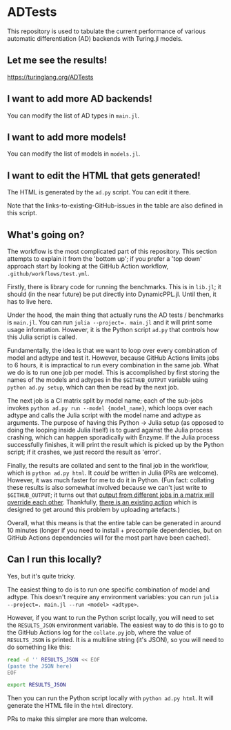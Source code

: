 # ADTests

This repository is used to tabulate the current performance of various automatic differentiation (AD) backends with Turing.jl models.

## Let me see the results!

https://turinglang.org/ADTests

## I want to add more AD backends!

You can modify the list of AD types in `main.jl`.

## I want to add more models!

You can modify the list of models in `models.jl`.

## I want to edit the HTML that gets generated!

The HTML is generated by the `ad.py` script.
You can edit it there.

Note that the links-to-existing-GitHub-issues in the table are also defined in this script.

## What's going on?

The workflow is the most complicated part of this repository.
This section attempts to explain it from the 'bottom up'; if you prefer a 'top down' approach start by looking at the GitHub Action workflow, `.github/workflows/test.yml`.

Firstly, there is library code for running the benchmarks.
This is in `lib.jl`; it should (in the near future) be put directly into DynamicPPL.jl.
Until then, it has to live here.

Under the hood, the main thing that actually runs the AD tests / benchmarks is `main.jl`.
You can run `julia --project=. main.jl` and it will print some usage information.
However, it is the Python script `ad.py` that controls how this Julia script is called.

Fundamentally, the idea is that we want to loop over every combination of model and adtype and test it.
However, because GitHub Actions limits jobs to 6 hours, it is impractical to run every combination in the same job.
What we do is to run one job per model.
This is accomplished by first storing the names of the models and adtypes in the `$GITHUB_OUTPUT` variable using `python ad.py setup`, which can then be read by the next job.

The next job is a CI matrix split by model name; each of the sub-jobs invokes `python ad.py run --model {model_name}`, which loops over each adtype and calls the Julia script with the model name and adtype as arguments.
The purpose of having this Python -> Julia setup (as opposed to doing the looping inside Julia itself) is to guard against the Julia process crashing, which can happen sporadically with Enzyme.
If the Julia process successfully finishes, it will print the result which is picked up by the Python script; if it crashes, we just record the result as 'error'.

Finally, the results are collated and sent to the final job in the workflow, which is `python ad.py html`.
It _could_ be written in Julia (PRs are welcome).
However, it was much faster for me to do it in Python.
(Fun fact: collating these results is also somewhat involved because we can't just write to `$GITHUB_OUTPUT`; it turns out that [output from different jobs in a matrix will override each other](https://github.com/orgs/community/discussions/26639).
Thankfully, [there is an existing action](https://github.com/beacon-biosignals/matrix-output) which is designed to get around this problem by uploading artefacts.)

Overall, what this means is that the entire table can be generated in around 10 minutes (longer if you need to install + precompile dependencies, but on GitHub Actions dependencies will for the most part have been cached).

## Can I run this locally?

Yes, but it's quite tricky.

The easiest thing to do is to run one specific combination of model and adtype.
This doesn't require any environment variables: you can run `julia --project=. main.jl --run <model> <adtype>`.

However, if you want to run the Python script locally, you will need to set the `RESULTS_JSON` environment variable.
The easiest way to do this is to go to the GitHub Actions log for the `collate.py` job, where the value of `RESULTS_JSON` is printed.
It is a multiline string (it's JSON), so you will need to do something like this:

```bash
read -d '' RESULTS_JSON << EOF
(paste the JSON here)
EOF

export RESULTS_JSON
```

Then you can run the Python script locally with `python ad.py html`.
It will generate the HTML file in the `html` directory.

PRs to make this simpler are more than welcome.
